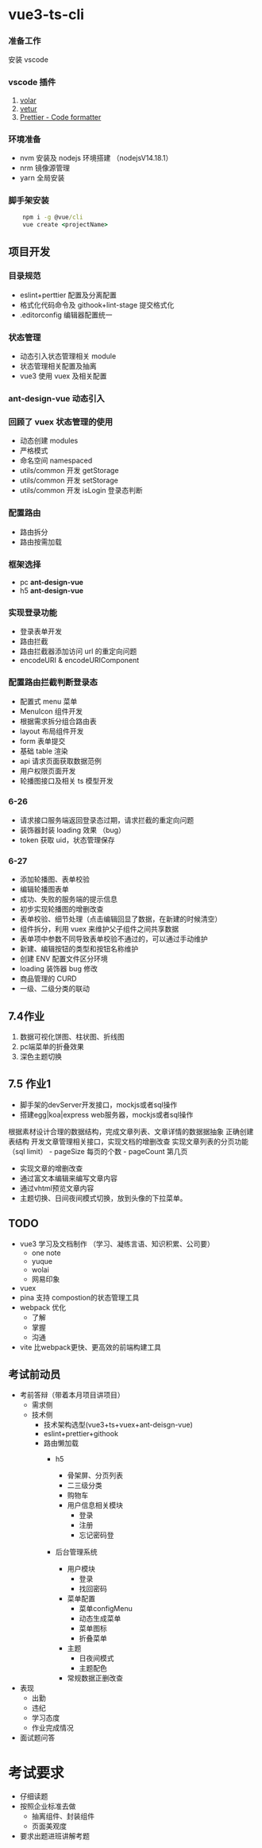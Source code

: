 # vue3-ts-cli

### 准备工作

安装 vscode

### vscode 插件

1. [volar](https://marketplace.visualstudio.com/items?itemName=Vue.volar)
2. [vetur](https://marketplace.visualstudio.com/items?itemName=octref.vetur)
3. [Prettier - Code formatter](https://marketplace.visualstudio.com/items?itemName=esbenp.prettier-vscode)

### 环境准备

- nvm 安装及 nodejs 环境搭建 （nodejsV14.18.1）
- nrm 镜像源管理
- yarn 全局安装

### 脚手架安装

```cmd
    npm i -g @vue/cli
    vue create <projectName>
```

## 项目开发

### 目录规范

- eslint+perttier 配置及分离配置
- 格式化代码命令及 githook+lint-stage 提交格式化
- .editorconfig 编辑器配置统一

### 状态管理

- 动态引入状态管理相关 module
- 状态管理相关配置及抽离
- vue3 使用 vuex 及相关配置

### ant-design-vue 动态引入

<!-- 06-25上午 -->

### 回顾了 vuex 状态管理的使用

- 动态创建 modules
- 严格模式
- 命名空间 namespaced
- utils/common 开发 getStorage
- utils/common 开发 setStorage
- utils/common 开发 isLogin 登录态判断

### 配置路由

- 路由拆分
- 路由按需加载

### 框架选择

- pc **ant-design-vue**
- h5 **ant-design-vue**

### 实现登录功能

- 登录表单开发
- 路由拦截
- 路由拦截器添加访问 url 的重定向问题
- encodeURI & encodeURIComponent

### 配置路由拦截判断登录态

- 配置式 menu 菜单
- MenuIcon 组件开发
- 根据需求拆分组合路由表
- layout 布局组件开发
- form 表单提交
- 基础 table 渲染
- api 请求页面获取数据范例
- 用户权限页面开发
- 轮播图接口及相关 ts 模型开发

### 6-26

- 请求接口服务端返回登录态过期，请求拦截的重定向问题
- 装饰器封装 loading 效果 （bug）
- token 获取 uid，状态管理保存

### 6-27

- 添加轮播图、表单校验
- 编辑轮播图表单
- 成功、失败的服务端的提示信息
- 初步实现轮播图的增删改查
- 表单校验、细节处理（点击编辑回显了数据，在新建的时候清空）
- 组件拆分，利用 vuex 来维护父子组件之间共享数据
- 表单项中参数不同导致表单校验不通过的，可以通过手动维护
- 新建、编辑按钮的类型和按钮名称维护
- 创建 ENV 配置文件区分环境
- loading 装饰器 bug 修改
- 商品管理的 CURD
- 一级、二级分类的联动

## 7.4作业
1. 数据可视化饼图、柱状图、折线图
2. pc端菜单的折叠效果
3. 深色主题切换

## 7.5 作业1
- 脚手架的devServer开发接口，mockjs或者sql操作
- 搭建egg|koa|express web服务器，mockjs或者sql操作

根据素材设计合理的数据结构，完成文章列表、文章详情的数据据抽象
正确创建表结构
开发文章管理相关接口，实现文档的增删改查
实现文章列表的分页功能 （sql limit）
    - pageSize 每页的个数
    - pageCount  第几页
- 实现文章的增删改查
- 通过富文本编辑来编写文章内容
- 通过vhtml预览文章内容
- 主题切换、日间夜间模式切换，放到头像的下拉菜单。

## TODO 
- vue3 学习及文档制作 （学习、凝练言语、知识积累、公司要）
    - one note
    - yuque
    - wolai
    - 网易印象
- vuex
- pina  支持 compostion的状态管理工具
- webpack 优化
    - 了解
    - 掌握
    - 沟通
- vite  比webpack更快、更高效的前端构建工具

## 考试前动员
- 考前答辩（带着本月项目讲项目）
    - 需求侧
    - 技术侧
        - 技术架构选型(vue3+ts+vuex+ant-deisgn-vue)
        - eslint+prettier+githook
        - 路由懒加载
            - h5
                - 骨架屏、分页列表
                - 二三级分类
                - 购物车
                - 用户信息相关模块
                    - 登录
                    - 注册
                    - 忘记密码登
                
            - 后台管理系统
                - 用户模块
                    - 登录
                    - 找回密码
                - 菜单配置
                    - 菜单configMenu
                    - 动态生成菜单
                    - 菜单图标
                    - 折叠菜单
                - 主题
                    - 日夜间模式
                    - 主题配色
                - 常规数据正删改查
- 表现
    - 出勤
    - 违纪
    - 学习态度
    - 作业完成情况
- 面试题问答
# 考试要求
- 仔细读题
- 按照企业标准去做
    - 抽离组件、封装组件
    - 页面美观度 
- 要求出题进班讲解考题
